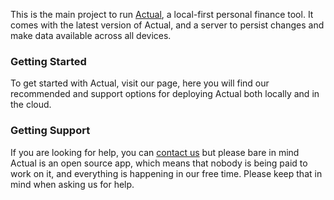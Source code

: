 This is the main project to run [Actual](https://github.com/actualbudget/actual), a local-first personal finance tool. It comes with the latest version of Actual, and a server to persist changes and make data available across all devices.

### Getting Started 

To get started with Actual, visit our [](https://actualbudget.org/docs/install/) page, here you will find our recommended and support options for deploying Actual both locally and in the cloud. 

### Getting Support

If you are looking for help, you can [contact us](https://actualbudget.org/contact) but please bare in mind Actual is an open source app, which means that nobody is being paid to work on it, and everything is happening in our free time. Please keep that in mind when asking us for help.